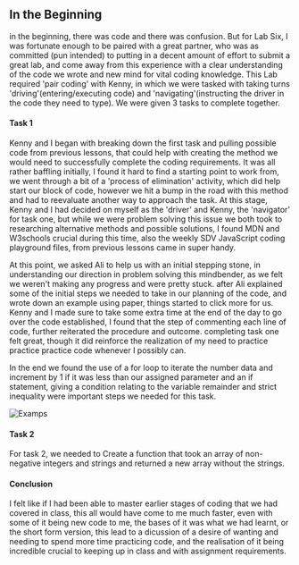## In the Beginning 

in the beginning, there was code and there was confusion. But for Lab Six, I was fortunate enough to be paired with a great partner, who was as committed (pun intended) to putting in a decent amount of effort to submit a great lab, and come away from this experience with a clear understanding of the code we wrote and new mind for vital coding knowledge. This Lab required 'pair coding' with Kenny, in which we were tasked with taking turns 'driving'(entering/executing code) and 'navigating'(instructing the driver in the code they need to type). We were given 3 tasks to complete together.

#### Task 1

Kenny and I began with breaking down the first task and pulling possible code from previous lessons, that could help with creating the method we would need to successfully complete the coding requirements. It was all rather baffling initially, I found it hard to find a starting point to work from, we went through a bit of a 'process of elimination' activity, which did help start our block of code, however we hit a bump in the road with this method and had to reevaluate another way to approach the task. At this stage, Kenny and I had decided on myself as the 'driver' and Kenny, the 'navigator' for task one, but while we were problem solving this issue we both took to researching alternative methods and possible solutions, I found MDN and W3schools crucial during this time, also the weekly SDV JavaScript coding playground files, from previous lessons came in super handy.

At this point, we asked Ali to help us with an initial stepping stone, in understanding our direction in problem solving this mindbender, as we felt we weren't making any progress and were pretty stuck. after Ali explained some of the initial steps we needed to take in our planning of the code, and wrote down an example using paper, things started to click more for us. Kenny and I made sure to take some extra time at the end of the day to go over the code established, I found that the step of commenting each line of code, further reiterated the procedure and outcome. completing task one felt great, though it did reinforce the realization of my need to practice practice practice code whenever I possibly can.

In the end we found the use of a for loop to iterate the number data and increment by 1 if it was less than our assigned parameter and an if statement, giving a condition relating to the variable remainder and strict inequality were important steps we needed for this task.



![Examps](https://user-images.githubusercontent.com/79230947/114809741-da05cf80-9dfe-11eb-93ef-f72bab405812.jpg)

#### Task 2

For task 2, we needed to Create a function that took an array of non-negative integers and strings  and returned a new array without the strings. 









#### Conclusion

I felt like if I had been able to master earlier stages of coding that we had covered in class, this all would have come to me much faster, even with some of it being new code to me, the bases of it was what we had learnt, or the short form version, this lead to  a dicussion of a desire of wanting and needing to spend more time practicing code, and the realisation of it being incredible crucial to keeping up in class and with assignment requirements.